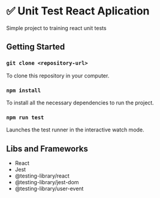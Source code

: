 # :white_check_mark: Unit Test React Aplication

Simple project to training react unit tests

## Getting Started

### `git clone <repository-url>`

To clone this repository in your computer.

### `npm install`

To install all the necessary dependencies to run the project.

### `npm run test`

Launches the test runner in the interactive watch mode.

## Libs and Frameworks

- React
- Jest
- @testing-library/react
- @testing-library/jest-dom
- @testing-library/user-event
